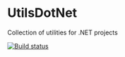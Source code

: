 # UtilsDotNet
Collection of utilities for .NET projects


[![Build status](https://ci.appveyor.com/api/projects/status/d6tdpjcbwcrgd68f?svg=true)](https://ci.appveyor.com/project/nayanshah/utilsdotnet)
